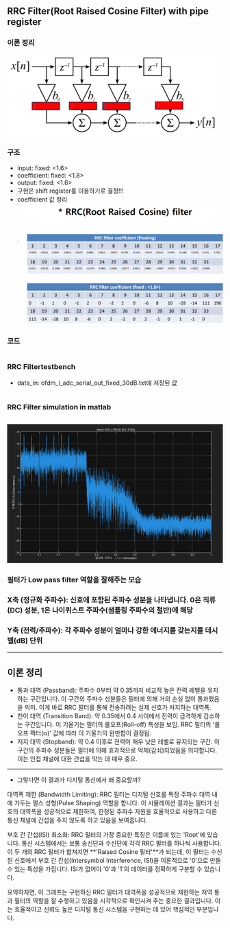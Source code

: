## RRC Filter(Root Raised Cosine Filter) with pipe register
### 이론 정리
![filter](/images/250717_1.png)
### 구조
* input: fixed: <1.6>
* coefficient: fixed: <1.8>
* output: fixed: <1.6>
* 구현은 shift register를 이용하기로 결정!!!
* coefficient 값 정리
![coefficient](/images/250716_5.png)
### 코드
```systemverilog

```
### RRC Filtertestbench 
* data_in: ofdm_i_adc_serial_out_fixed_30dB.txt에 저장된 값
```systemverilog

```
### RRC Filter simulation in matlab
```matlab

```
![filter_output](/images/250716_1.png)


### 필터가 Low pass filter 역할을 잘해주는 모습
### X축 (정규화 주파수): 신호에 포함된 주파수 성분을 나타냅니다. 0은 직류(DC) 성분, 1은 나이퀴스트 주파수(샘플링 주파수의 절반)에 해당
### Y축 (전력/주파수): 각 주파수 성분이 얼마나 강한 에너지를 갖는지를 데시벨(dB) 단위
----------------------------------
## 이론 정리
* 통과 대역 (Passband): 주파수 0부터 약 0.35까지 비교적 높은 전력 레벨을 유지하는 구간입니다. 이 구간의 주파수 성분들은 필터에 의해 거의 손실 없이 통과했음을 의미. 이게 바로 RRC 필터를 통해 전송하려는 실제 신호가 차지하는 대역폭.
* 천이 대역 (Transition Band): 약 0.35에서 0.4 사이에서 전력이 급격하게 감소하는 구간입니다. 이 기울기는 필터의 롤오프(Roll-off) 특성을 보임. RRC 필터의 '롤오프 팩터(α)' 값에 따라 이 기울기의 완만함이 결정됨.
* 저지 대역 (Stopband): 약 0.4 이후로 전력이 매우 낮은 레벨로 유지되는 구간. 이 구간의 주파수 성분들은 필터에 의해 효과적으로 억제(감쇠)되었음을 의미합니다. 이는 인접 채널에 대한 간섭을 막는 데 매우 중요.
----------------------------------
* 그렇다면 이 결과가 디지털 통신에서 왜 중요할까? 

대역폭 제한 (Bandwidth Limiting): RRC 필터는 디지털 신호를 특정 주파수 대역 내에 가두는 펄스 성형(Pulse Shaping) 역할을 합니다. 이 시뮬레이션 결과는 필터가 신호의 대역폭을 성공적으로 제한하여, 한정된 주파수 자원을 효율적으로 사용하고 다른 통신 채널에 간섭을 주지 않도록 하고 있음을 보여줍니다.

부호 간 간섭(ISI) 최소화: RRC 필터의 가장 중요한 특징은 이름에 있는 'Root'에 있습니다. 통신 시스템에서는 보통 송신단과 수신단에 각각 RRC 필터를 하나씩 사용합니다. 이 두 개의 RRC 필터가 합쳐지면 **'Raised Cosine 필터'**가 되는데, 이 필터는 수신된 신호에서 부호 간 간섭(Intersymbol Interference, ISI)을 이론적으로 '0'으로 만들 수 있는 특성을 가집니다. ISI가 없어야 '0'과 '1'의 데이터를 정확하게 구분할 수 있습니다.

요약하자면, 이 그래프는 구현하신 RRC 필터가 대역폭을 성공적으로 제한하는 저역 통과 필터의 역할을 잘 수행하고 있음을 시각적으로 확인시켜 주는 중요한 결과입니다. 이는 효율적이고 신뢰도 높은 디지털 통신 시스템을 구현하는 데 있어 핵심적인 부분입니다.
